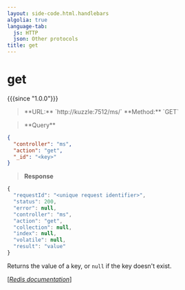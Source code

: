 ```yaml
---
layout: side-code.html.handlebars
algolia: true
language-tab:
  js: HTTP
  json: Other protocols
title: get
---
```


# get

{{{since "1.0.0"}}}



<blockquote class="js">
<p>
**URL:** `http://kuzzle:7512/ms/<key>`  
**Method:** `GET`
</p>
</blockquote>

<blockquote class="json">
<p>
**Query**
</p>
</blockquote>


```json
{
  "controller": "ms",
  "action": "get",
  "_id": "<key>"
}
```

>**Response**

```javascript
{
  "requestId": "<unique request identifier>",
  "status": 200,
  "error": null,
  "controller": "ms",
  "action": "get",
  "collection": null,
  "index": null,
  "volatile": null,
  "result": "value"
}
```

Returns the value of a key, or `null` if the key doesn't exist.

[[_Redis documentation_]](https://redis.io/commands/get)
